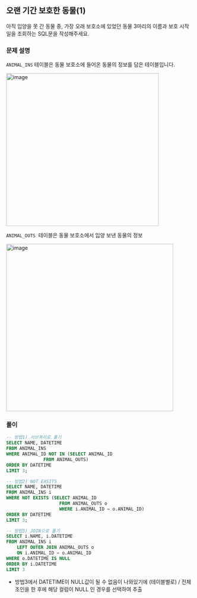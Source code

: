 ## 오랜 기간 보호한 동물(1)
아직 입양을 못 간 동물 중, 가장 오래 보호소에 있었던 동물 3마리의 이름과 보호 시작일을 조회하는 SQL문을 작성해주세요.

### **문제 설명**

`ANIMAL_INS` 테이블은 동물 보호소에 들어온 동물의 정보를 담은 테이블입니다.
<br>

<img width="411" alt="image" src="https://user-images.githubusercontent.com/84497369/185777441-27e23c16-a7cf-43f6-8bc6-872115032ed1.png">

<br>

`ANIMAL_OUTS`
 테이블은 동물 보호소에서 입양 보낸 동물의 정보
 
<img width="450" alt="image" src="https://user-images.githubusercontent.com/84497369/185777436-e42324de-e09a-4c5c-a110-268265536764.png">


### 풀이
```sql
-- 방법1) 서브쿼리로 풀기
SELECT NAME, DATETIME
FROM ANIMAL_INS
WHERE ANIMAL_ID NOT IN (SELECT ANIMAL_ID
              FROM ANIMAL_OUTS)
ORDER BY DATETIME
LIMIT 3;

-- 방법2) NOT EXSITS
SELECT NAME, DATETIME
FROM ANIMAL_INS i
WHERE NOT EXISTS (SELECT ANIMAL_ID
                    FROM ANIMAL_OUTS o
                    WHERE i.ANIMAL_ID = o.ANIMAL_ID) 
ORDER BY DATETIME
LIMIT 3;

-- 방법3) JOIN으로 풀기
SELECT i.NAME, i.DATETIME
FROM ANIMAL_INS i
    LEFT OUTER JOIN ANIMAL_OUTS o
    ON i.ANIMAL_ID = o.ANIMAL_ID
WHERE o.DATETIME IS NULL
ORDER BY i.DATETIME
LIMIT 3
```


- 방법3에서 DATETIME이 NULL값이 될 수 없음이 나와있기에 (테이블별로) / 전체 조인을 한 후에 해당 컬럼이 NULL 인 경우를 선택하여 추출
